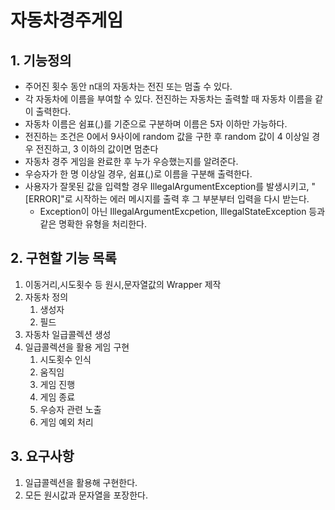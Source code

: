 # 자동차경주게임

## 1.  기능정의
- 주어진 횟수 동안 n대의 자동차는 전진 또는 멈출 수 있다.
- 각 자동차에 이름을 부여할 수 있다. 전진하는 자동차는 출력할 때 자동차 이름을 같이 출력한다.
- 자동차 이름은 쉼표(,)를 기준으로 구분하며 이름은 5자 이하만 가능하다.
- 전진하는 조건은 0에서 9사이에 random 값을 구한 후 random 값이 4 이상일 경우 전진하고, 3 이하의 값이면 멈춘다
- 자동차 경주 게임을 완료한 후 누가 우승했는지를 알려준다.
- 우승자가 한 명 이상일 경우, 쉼표(,)로 이름을 구분해 출력한다.
- 사용자가 잘못된 값을 입력할 경우 IllegalArgumentException를 발생시키고, "[ERROR]"로 시작하는 에러 메시지를 출력 후 그 부분부터 입력을 다시 받는다.
  - Exception이 아닌 IllegalArgumentExcpetion, IllegalStateException 등과 같은 명확한 유형을 처리한다.

## 2.  구현할 기능 목록
1. 이동거리,시도횟수 등 원시,문자열값의 Wrapper 제작
2. 자동차 정의
   1. 생성자
   2. 필드
3. 자동차 일급콜렉션 생성
4. 일급콜렉션을 활용 게임 구현
   1. 시도횟수 인식
   2. 움직임
   3. 게임 진행
   4. 게임 종료
   5. 우승자 관련 노출
   6. 게임 예외 처리

## 3. 요구사항
1. 일급콜렉션을 활용해 구현한다.
2. 모든 원시값과 문자열을 포장한다.
